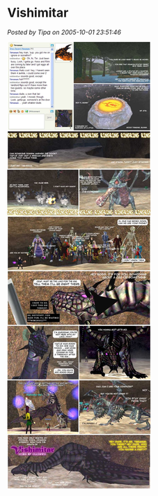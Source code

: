 # Vishimitar

*Posted by Tipa on 2005-10-01 23:51:46*

[![](../../../uploads/2009/01/2005-10-01-vishimitar.jpg "2005-10-01-vishimitar")](../../../uploads/2009/01/2005-10-01-vishimitar.jpg)

